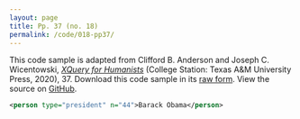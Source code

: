 ```yaml
---
layout: page
title: Pp. 37 (no. 18)
permalink: /code/018-pp37/
---
```


This code sample is adapted from Clifford B. Anderson and Joseph C. Wicentowski, 
[_XQuery for Humanists_](/) (College Station: Texas A&M University Press, 2020), 37. 
Download this code sample in its [raw form](/code/018-pp37/018-pp37.xml).
View the source on [GitHub](https://github.com/coding4humanists/xquery4humanists/blob/master/code/018-pp37/018-pp37.xml).

```xml
<person type="president" n="44">Barack Obama</person>
```  
